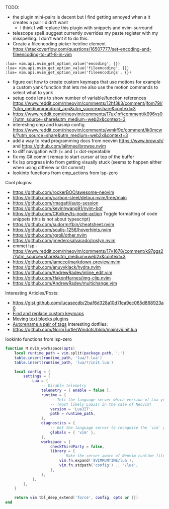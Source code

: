 TODO:
- the plugin mini-pairs is decent but I find getting annoyed when a it creates a pair I didn't want
    - I think I will replace this plugin with snippets and nvim-surround 
- telescope spell_suggest currently overrides my paste register with my misspelling. I don't want it to do this.
- Create a fileencoding picker heirline element https://stackoverflow.com/questions/16507777/set-encoding-and-fileencoding-to-utf-8-in-vim
```
:lua= vim.api.nvim_get_option_value('encoding', {})
:lua= vim.api.nvim_get_option_value('fileencoding', {})
:lua= vim.api.nvim_get_option_value('fileencodings', {})
```
- figure out how to create custom keymaps that use motions for example a custom yank function that lets me also use the motion commands to select what to yank
- setup code lens to show number of variable/function references https://www.reddit.com/r/neovim/comments/12hf3k3/comment/jfom79l/?utm_medium=android_app&utm_source=share&context=3
- https://www.reddit.com/r/neovim/comments/17ux1nf/comment/k996vs0/?utm_source=share&utm_medium=web2x&context=3
- interesting cmp and luasnip config https://www.reddit.com/r/neovim/comments/wmkf9o/comment/ik0mcwk/?utm_source=share&utm_medium=web2x&context=3
- add a way to read programming docs from neovim https://www.brow.sh/ and https://github.com/lalitmee/browse.nvim
- to diff navigation with `[c` and `]c` dot-repeatable
- fix my Git commit remap to start cursor at top of the buffer
- fix lsp progress info from getting visually stuck (seems to happen either when using diffview or Git commit)
- lookinto functions from cmp_actions from lsp-zero

Cool plugins:
- https://github.com/rockerBOO/awesome-neovim
- https://github.com/carbon-steel/detour.nvim/tree/main
- https://github.com/rmagatti/auto-session
- https://github.com/kevinhwang91/nvim-bqf
- https://github.com/CKolkey/ts-node-action Toggle formatting of code snippets (this is not about typescript) 
- https://github.com/sudormrfbin/cheatsheet.nvim
- https://github.com/soulis-1256/hoverhints.nvim 
- https://github.com/rgroli/other.nvim
- https://github.com/jmederosalvarado/roslyn.nvim
- emmet lsp - https://www.reddit.com/r/neovim/comments/17v1678/comment/k97ggs2/?utm_source=share&utm_medium=web2x&context=3
- https://github.com/iamcco/markdown-preview.nvim
- https://github.com/anuvyklack/hydra.nvim
- https://github.com/AndrewRadev/inline_edit.vim
- https://github.com/HakonHarnes/img-clip.nvim
- https://github.com/AndrewRadev/multichange.vim


Interesting Articles/Posts:
- https://gist.github.com/lucasecdb/2baf6d328a10d7fea9ec085d868923a0
- [Find and replace custom keymaps](https://www.reddit.com/r/neovim/comments/18dvpe1/wanted_to_share_a_small_and_simple_mapping_for/?utm_medium=android_app&utm_source=share)
- [Moving text blocks plugins](https://www.reddit.com/r/neovim/comments/18dk9bp/alternative_to_vimtextmanip_plugin_move_selected/?utm_medium=android_app&utm_source=share)
- [Autorename a pair of tags](https://www.reddit.com/r/neovim/comments/18dpoq2/for_people_using_a_tag_autorename_plugin_such_as/?utm_medium=android_app&utm_source=share)
Interesting dotfiles:
- https://github.com/NormTurtle/Windots/blob/main/vi/init.lua


lookinto functions from lsp-zero
```lua
function M.nvim_workspace(opts)
    local runtime_path = vim.split(package.path, ';')
    table.insert(runtime_path, 'lua/?.lua')
    table.insert(runtime_path, 'lua/?/init.lua')

    local config = {
        settings = {
            Lua = {
                -- Disable telemetry
                telemetry = { enable = false },
                runtime = {
                    -- Tell the language server which version of Lua you're using
                    -- (most likely LuaJIT in the case of Neovim)
                    version = 'LuaJIT',
                    path = runtime_path,
                },
                diagnostics = {
                    -- Get the language server to recognize the `vim` global
                    globals = { 'vim' },
                },
                workspace = {
                    checkThirdParty = false,
                    library = {
                        -- Make the server aware of Neovim runtime files
                        vim.fn.expand('$VIMRUNTIME/lua'),
                        vim.fn.stdpath('config') .. '/lua',
                    },
                },
            },
        },
    }

    return vim.tbl_deep_extend('force', config, opts or {})
end
```
